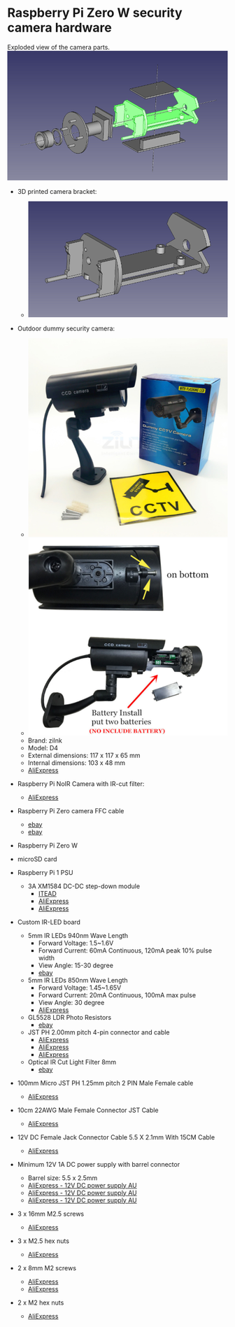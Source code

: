 # Raspberry Pi Zero W security camera hardware


Exploded view of the camera parts.
![assembly](camera_bracket_assembly.png)


* 3D printed camera bracket:
  * ![bracket](camera_bracket.png)

* Outdoor dummy security camera:
  * ![dummy1](dummy1.png)
  * ![dummy2](dummy2.png)
  * Brand: zilnk
  * Model: D4
  * External dimensions: 117 x 117 x 65 mm
  * Internal dimensions: 103 x 48 mm
  * [AliExpress](https://www.aliexpress.com/item/Fake-Camera-Waterproof-Outdoor-Indoor-Security-Dummy-CCTV-Surveillance-Camera-Flashing-Rred-LED/32815686364.html)

* Raspberry Pi NoIR Camera with IR-cut filter:
  * [AliExpress](https://www.aliexpress.com/item/Raspberry-Pi-Camera-IR-CUT-night-vision-noir-module-board-5mp-1080p-take-the-best-picture/32739395193.html)

* Raspberry Pi Zero camera FFC cable
  * [ebay](http://www.ebay.com.au/itm/New-Ribbon-FFC-Cable-Lead-Connection-Wire-For-Raspberry-Pi-Zero-V1-3-Camera/182720702738)
  * [ebay](http://www.ebay.com.au/itm/New-Ribbon-FFC-Cable-Wire-Line-Polyimide-For-Raspberry-Pi-Zero-V1-3-Camera/282571229898)

* Raspberry Pi Zero W

* microSD card

* Raspberry Pi 1 PSU
  * 3A XM1584 DC-DC step-down module
    * [ITEAD](https://www.itead.cc/mini-dc-dc-buck-converter-step-down-power-module-output-0-8v-20v.html)
    * [AliExpress](https://www.aliexpress.com/item/Free-Shipping-5PCS-XM1584-Ultra-small-size-DC-DC-step-down-power-supply-module-3A-adjustable/32262690691.html)
    * [AliExpress](https://www.aliexpress.com/item/10pcs-lot-Ultra-Small-Size-DC-DC-Step-Down-Power-Supply-Module-3A-Adjustable-Step-Down/32478748937.html)

* Custom IR-LED board
  * 5mm IR LEDs 940nm Wave Length
    * Forward Voltage: 1.5~1.6V
    * Forward Current: 60mA Continuous, 120mA peak 10% pulse width
    * View Angle: 15-30 degree
    * [ebay](https://www.ebay.com.au/itm/100pcs-5mm-LED-Lights-Infrared-Emitters-IR-Emitting-Diodes-940nm-Wave-Length/201201649166)
  * 5mm IR LEDs 850nm Wave Length
    * Forward Voltage: 1.45~1.65V
    * Forward Current: 20mA Continuous, 100mA max pulse
    * View Angle: 30 degree
    * [AliExpress](https://www.aliexpress.com/item/100Pcs-5mm-IR-Led-850nm-Lamp-Transmitting-Tube-Emitting-Diode-Infrared-LED-Diode-ir-850nm-High/32373548361.html)
  * GL5528 LDR Photo Resistors
    * [ebay](http://www.ebay.com.au/itm/20PCS-Photoresistor-GL5528-LDR-Photo-Resistors-Light-Dependent-WS/222122787897)
  * JST PH 2.00mm pitch 4-pin connector and cable
    * [AliExpress](https://www.aliexpress.com/item/20-Sets-PH-2-0mm-JST-2-3-4-5-6-7-8-9-10-12P/32782287584.html)
    * [AliExpress](https://www.aliexpress.com/item/20-SETS-Mini-Micro-JST-2-0-PH-4-Pin-Connector-plug-with-Wires-Cables-300MM/32611300648.html)
    * [AliExpress](https://www.aliexpress.com/item/10sets-1-0mm-1-25mm-1-5mm-2-0-2-54mm-2-3-4-5-6/32733307616.html)
  * Optical IR Cut Light Filter 8mm
    * [ebay](https://www.ebay.com.au/itm/10pcs-Optical-UV-IR-Cut-Light-Filter-Blocking-For-Camera-Astronomy-Lens-8mm-Slim/282653207704)

* 100mm Micro JST PH 1.25mm pitch 2 PIN Male Female cable
    * [AliExpress](https://www.aliexpress.com/item/20Pair-Micro-JST-PH-1-25-2-PIN-Male-Female-Plug-Connector-With-Wire-Cables-100mm/32835740657.html)

* 10cm 22AWG Male Female Connector JST Cable
    * [AliExpress](https://www.aliexpress.com/item/10-Pairs-100mm-10cm-Male-Female-Connector-JST-Plug-Cable-For-RC-BEC-Battery-Helicopter-DIY/32823944800.html)

* 12V DC Female Jack Connector Cable 5.5 X 2.1mm With 15CM Cable
    * [AliExpress](https://www.aliexpress.com/item/10pcs-12V-DC-Power-Plug-Female-Jack-Plug-Connector-Cable-5-5X2-1mm-With-Cord-Cable/32536715262.html)

* Minimum 12V 1A DC power supply with barrel connector
  * Barrel size: 5.5 x 2.5mm
  * [AliExpress - 12V DC power supply AU](https://www.aliexpress.com/item/Led-transformer-AC-110V-220V-to-12V-DC-EU-US-UK-AU-plug-Power-supply-12V/32702717419.html)
  * [AliExpress - 12V DC power supply AU](https://www.aliexpress.com/item/Power-Adapter-Supply-For-Led-Flexible-Tape-Light-AC110-220V-to-DC12V-1A-2A-3A-4A/32742445815.html)
  * [AliExpress - 12V DC power supply AU](https://www.aliexpress.com/item/LED-Driver-12V-1A-2A-3A-5A-6A-8A-10A-Power-Supply-AC-220V-to-12V/32821553829.html)

* 3 x 16mm M2.5 screws
  * [AliExpress](https://www.aliexpress.com/item/Cheap-Authentic-304-stainless-steel-Phillips-head-machine-screw-Phillips-pan-head-screws-M2-5-16/32368120946.html)

* 3 x M2.5 hex nuts
  * [AliExpress](https://www.aliexpress.com/item/Authentic-304-stainless-steel-hex-nuts-DIN934-hexagon-nut-M2-5/32359608962.html)

* 2 x 8mm M2 screws
  * [AliExpress](https://www.aliexpress.com/item/100PCS-Stainless-Steel-M2-x-8mm-Screw-Cross-Round-Head-Philips-Head-Screws-Hex-Socket-Button/32716321685.html)
  * [AliExpress](https://www.aliexpress.com/item/50x-Set-M2-Stainless-Steel-Screw-Thread-Diameter-304-8mm-2mm-Head-Shape-Cross-Screws-Round/32598285502.html)

* 2 x M2 hex nuts
  * [AliExpress](https://www.aliexpress.com/item/100pcs-din934-Stainless-Steel-304-M2-Hex-Nut/32763090222.html)
